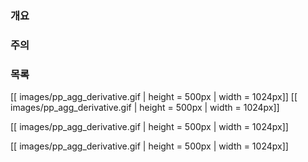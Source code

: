 ### 개요
### 주의
### 목록

[[ images/pp_agg_derivative.gif | height = 500px | width = 1024px]]
[[ images/pp_agg_derivative.gif | height = 500px | width = 1024px]]

[[ images/pp_agg_derivative.gif | height = 500px | width = 1024px]]

[[ images/pp_agg_derivative.gif | height = 500px | width = 1024px]]
